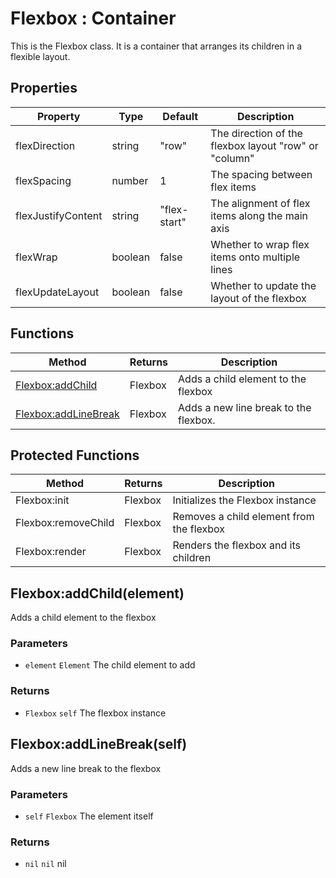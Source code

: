 # Flexbox : Container
This is the Flexbox class. It is a container that arranges its children in a flexible layout.

## Properties

|Property|Type|Default|Description|
|---|---|---|---|
|flexDirection|string|"row"|The direction of the flexbox layout "row" or "column"
|flexSpacing|number|1|The spacing between flex items
|flexJustifyContent|string|"flex-start"|The alignment of flex items along the main axis
|flexWrap|boolean|false|Whether to wrap flex items onto multiple lines
|flexUpdateLayout|boolean|false|Whether to update the layout of the flexbox

## Functions

|Method|Returns|Description|
|---|---|---|
|[Flexbox:addChild](#flexbox-addchild)|Flexbox|Adds a child element to the flexbox
|[Flexbox:addLineBreak](#flexbox-addlinebreak)|Flexbox|Adds a new line break to the flexbox.


## Protected Functions

|Method|Returns|Description|
|---|---|---|
|Flexbox:init|Flexbox|Initializes the Flexbox instance
|Flexbox:removeChild|Flexbox|Removes a child element from the flexbox
|Flexbox:render|Flexbox|Renders the flexbox and its children

## Flexbox:addChild(element)
Adds a child element to the flexbox

### Parameters
* `element` `Element` The child element to add

### Returns
* `Flexbox` `self` The flexbox instance

## Flexbox:addLineBreak(self)
Adds a new line break to the flexbox

### Parameters
* `self` `Flexbox` The element itself

### Returns
* `nil` `nil` nil


